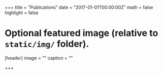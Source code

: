 +++
  title = "Publications"
  date = "2017-01-01T00:00:00Z"
  math = false
  highlight = false
  
  # Optional featured image (relative to `static/img/` folder).
  [header]
  image = ""
  caption = ""
  
  +++